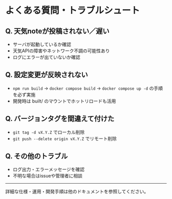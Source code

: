# よくある質問・トラブルシュート

## Q. 天気noteが投稿されない／遅い
- サーバが起動しているか確認
- 天気APIの障害やネットワーク不調の可能性あり
- ログにエラーが出ていないか確認

## Q. 設定変更が反映されない
- `npm run build` → `docker compose build` → `docker compose up -d` の手順を必ず実施
- 開発時は built/ のマウントでホットリロードも活用

## Q. バージョンタグを間違えて付けた
- `git tag -d vX.Y.Z` でローカル削除
- `git push --delete origin vX.Y.Z` でリモート削除

## Q. その他のトラブル
- ログ出力・エラーメッセージを確認
- 不明な場合はissueや管理者に相談

---

詳細な仕様・運用・開発手順は他のドキュメントを参照してください。 